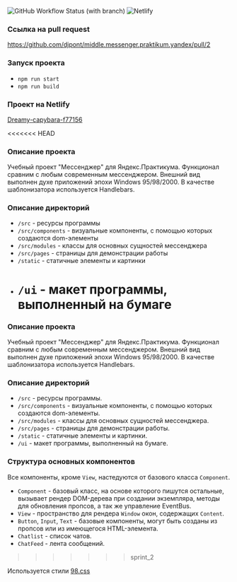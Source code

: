 
![GitHub Workflow Status (with branch)](https://img.shields.io/github/actions/workflow/status/djpont/middle.messenger.praktikum.yandex/tests.yml?branch=sprint_1)
![Netlify](https://img.shields.io/netlify/b32e09ac-0be1-44f2-ac50-b754434586f1)

### Ссылка на pull request
https://github.com/djpont/middle.messenger.praktikum.yandex/pull/2


### Запуск проекта
* `npm run start`
* `npm run build`


### Проект на Netlify
[Dreamy-capybara-f77156](https://dreamy-capybara-f77156.netlify.app/)

<<<<<<< HEAD

### Описание проекта
Учебный проект "Мессенджер" для Яндекс.Практикума.
Функционал сравним с любым современным мессенджером.
Внешний вид выполнен духе приложений эпохи Windows 95/98/2000.
В качестве шаблонизатора используется Handlebars.

### Описание директорий
* `/src` - ресурсы программы
* `/src/components` - визуальные компоненты, с помощью которых создаются dom-элементы
* `/src/modules` - классы для основных сущностей мессенджера
* `/src/pages` - страницы для демонстрации работы
* `/static` - статичные элементы и картинки
* `/ui` - макет программы, выполненный на бумаге
  =======
### Описание проекта
Учебный проект "Мессенджер" для Яндекс.Практикума.
Функционал сравним с любым современным мессенджером.
Внешний вид выполнен духе приложений эпохи Windows 95/98/2000.
В качестве шаблонизатора используется Handlebars.

### Описание директорий
* `/src` - ресурсы программы.
* `/src/components` - визуальные компоненты, с помощью которых создаются dom-элементы.
* `/src/modules` - классы для основных сущностей мессенджера.
* `/src/pages` - страницы для демонстрации работы.
* `/static` - статичные элементы и картинки.
* `/ui` - макет программы, выполненный на бумаге.

### Структура основных компонентов
Все компоненты, кроме `View`, настедуются от базового класса `Component`.
* `Component` - базовый класс, на основе которого пишутся остальные, вызывает рендер DOM-дерева при создании экземпляра, методы для обновления пропсов, а так же управление EventBus.
* `View` - пространство для рендера `Window` окон, содержащих `Content`.
* `Button`, `Input`, `Text` - базовые компоненты, могут быть созданы из пропсов или из имеющегося HTML-элемента.
* `Chatlist` - список чатов.
* `ChatFeed` - лента сообщений.
>>>>>>> sprint_2


Используется стили [98.css](https://jdan.github.io/98.css/)
